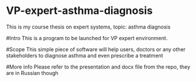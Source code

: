 # VP-expert-asthma-diagnosis
This is my course thesis on expert systems, topic: asthma diagnosis


#Intro
This is a program to be launched for VP expert environment.

#Scope
This simple piece of software will help users, doctors or any other stakeholders to diagnose asthma and even prescribe a treatment

#More info
Please refer to the presentation and docx file from the repo, they are in Russian though